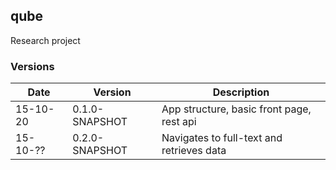 ## qube

Research project

### Versions

Date | Version | Description
-----|---------|------------
15-10-20 | 0.1.0-SNAPSHOT | App structure, basic front page, rest api
15-10-?? | 0.2.0-SNAPSHOT | Navigates to full-text and retrieves data
